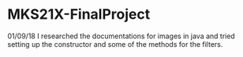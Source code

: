 # MKS21X-FinalProject

01/09/18
I researched the documentations for images in java and tried setting up the constructor and some of the methods for the filters.
